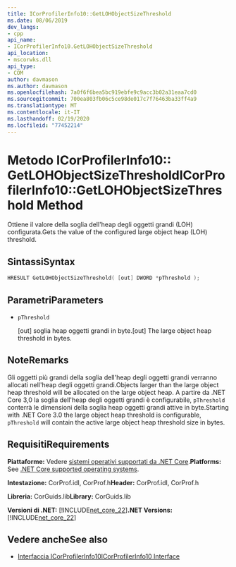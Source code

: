 ```yaml
---
title: ICorProfilerInfo10::GetLOHObjectSizeThreshold
ms.date: 08/06/2019
dev_langs:
- cpp
api_name:
- ICorProfilerInfo10.GetLOHObjectSizeThreshold
api_location:
- mscorwks.dll
api_type:
- COM
author: davmason
ms.author: davmason
ms.openlocfilehash: 7a0f6f6bea5bc919ebfe9c9acc3b02a31eaa7cd0
ms.sourcegitcommit: 700ea803fb06c5ce98de017c7f76463ba33ff4a9
ms.translationtype: MT
ms.contentlocale: it-IT
ms.lasthandoff: 02/19/2020
ms.locfileid: "77452214"
---
```

# <a name="icorprofilerinfo10getlohobjectsizethreshold-method"></a><span data-ttu-id="eae0c-102">Metodo ICorProfilerInfo10:: GetLOHObjectSizeThreshold</span><span class="sxs-lookup"><span data-stu-id="eae0c-102">ICorProfilerInfo10::GetLOHObjectSizeThreshold Method</span></span>

<span data-ttu-id="eae0c-103">Ottiene il valore della soglia dell'heap degli oggetti grandi (LOH) configurata.</span><span class="sxs-lookup"><span data-stu-id="eae0c-103">Gets the value of the configured large object heap (LOH) threshold.</span></span>

## <a name="syntax"></a><span data-ttu-id="eae0c-104">Sintassi</span><span class="sxs-lookup"><span data-stu-id="eae0c-104">Syntax</span></span>

```cpp
HRESULT GetLOHObjectSizeThreshold( [out] DWORD *pThreshold );
```

## <a name="parameters"></a><span data-ttu-id="eae0c-105">Parametri</span><span class="sxs-lookup"><span data-stu-id="eae0c-105">Parameters</span></span>

- `pThreshold`

  <span data-ttu-id="eae0c-106">\[out] soglia heap oggetti grandi in byte.</span><span class="sxs-lookup"><span data-stu-id="eae0c-106">\[out] The large object heap threshold in bytes.</span></span>

## <a name="remarks"></a><span data-ttu-id="eae0c-107">Note</span><span class="sxs-lookup"><span data-stu-id="eae0c-107">Remarks</span></span>

<span data-ttu-id="eae0c-108">Gli oggetti più grandi della soglia dell'heap degli oggetti grandi verranno allocati nell'heap degli oggetti grandi.</span><span class="sxs-lookup"><span data-stu-id="eae0c-108">Objects larger than the large object heap threshold will be allocated on the large object heap.</span></span> <span data-ttu-id="eae0c-109">A partire da .NET Core 3,0 la soglia dell'heap degli oggetti grandi è configurabile, `pThreshold` conterrà le dimensioni della soglia heap oggetti grandi attive in byte.</span><span class="sxs-lookup"><span data-stu-id="eae0c-109">Starting with .NET Core 3.0 the large object heap threshold is configurable, `pThreshold` will contain the active large object heap threshold size in bytes.</span></span>

## <a name="requirements"></a><span data-ttu-id="eae0c-110">Requisiti</span><span class="sxs-lookup"><span data-stu-id="eae0c-110">Requirements</span></span>

<span data-ttu-id="eae0c-111">**Piattaforme:** Vedere [sistemi operativi supportati da .NET Core](../../../core/install/dependencies.md?pivots=os-windows).</span><span class="sxs-lookup"><span data-stu-id="eae0c-111">**Platforms:** See [.NET Core supported operating systems](../../../core/install/dependencies.md?pivots=os-windows).</span></span>

<span data-ttu-id="eae0c-112">**Intestazione:** CorProf.idl, CorProf.h</span><span class="sxs-lookup"><span data-stu-id="eae0c-112">**Header:** CorProf.idl, CorProf.h</span></span>

<span data-ttu-id="eae0c-113">**Libreria:** CorGuids.lib</span><span class="sxs-lookup"><span data-stu-id="eae0c-113">**Library:** CorGuids.lib</span></span>

<span data-ttu-id="eae0c-114">**Versioni di .NET:** [!INCLUDE[net_core_22](../../../../includes/net-core-30-md.md)]</span><span class="sxs-lookup"><span data-stu-id="eae0c-114">**.NET Versions:** [!INCLUDE[net_core_22](../../../../includes/net-core-30-md.md)]</span></span>

## <a name="see-also"></a><span data-ttu-id="eae0c-115">Vedere anche</span><span class="sxs-lookup"><span data-stu-id="eae0c-115">See also</span></span>

- [<span data-ttu-id="eae0c-116">Interfaccia ICorProfilerInfo10</span><span class="sxs-lookup"><span data-stu-id="eae0c-116">ICorProfilerInfo10 Interface</span></span>](icorprofilerinfo10-interface.md)
